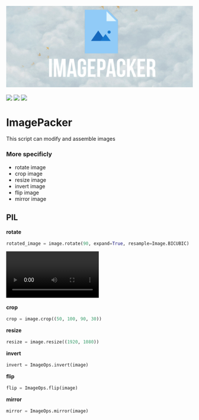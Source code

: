 <img src=/img/imagepacker.png><br><br><img src="https://forthebadge.com/images/badges/built-with-love.svg" height="40" length="40"> <img src="https://forthebadge.com/images/badges/made-with-python.svg" height="40" length="40"> <img src="https://forthebadge.com/images/badges/fuck-it-ship-it.svg" height="40" length="40">
# ImagePacker
This script can modify and assemble images
### More specificly
* rotate image     
* crop image       
* resize image     
* invert image      
* flip image       
* mirror image
## PIL
**rotate**
```py
rotated_image = image.rotate(90, expand=True, resample=Image.BICUBIC)
```

<video controls width="250"><source src="/img/rotate.mp4" type="video/mp4"></video>

**crop**
```py
crop = image.crop((50, 100, 90, 30))
```
**resize**
```py
resize = image.resize((1920, 1080))
```
**invert**
```py
invert = ImageOps.invert(image)
```
**flip**
```py
flip = ImageOps.flip(image)
```
**mirror**
```py
mirror = ImageOps.mirror(image)
```
